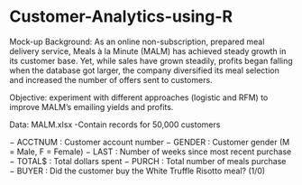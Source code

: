 # Customer-Analytics-using-R

Mock-up Background: As an online non-subscription, prepared meal delivery service, Meals à la Minute (MALM) has achieved steady growth in its customer base. Yet, while sales have grown steadily, profits began falling when the database got larger, the company diversified its meal selection and increased the number of offers sent to customers. 

Objective: experiment with different approaches (logistic and RFM) to improve MALM’s emailing yields and profits.

Data: MALM.xlsx -Contain records for 50,000 customers

− ACCTNUM : Customer account number
− GENDER : Customer gender (M = Male, F = Female)
− LAST : Number of weeks since most recent purchase
− TOTAL$ : Total dollars spent
− PURCH : Total number of meals purchase
− BUYER : Did the customer buy the White Truffle Risotto meal? (1/0)
